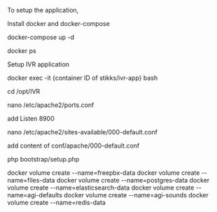 To setup the application, 

Install docker and docker-compose

docker-compose up -d

docker ps

Setup IVR application

docker exec -it {container ID of stikks/ivr-app} bash

cd /opt/IVR

nano /etc/apache2/ports.conf

add Listen 8900

nano /etc/apache2/sites-available/000-default.conf

add content of conf/apache/000-default.conf

php bootstrap/setup.php

docker volume create --name=freepbx-data
docker volume create --name=files-data
docker volume create --name=postgres-data
docker volume create --name=elasticsearch-data
docker volume create --name=agi-defaults
docker volume create --name=agi-sounds
docker volume create --name=redis-data
    